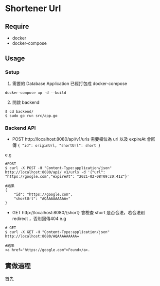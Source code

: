# Shortener Url
## Require
* docker
* docker-compose
## Usage
### Setup
1. 需要的 Database Application 已經打包成 docker-compose
```
docker-compose up -d --build
```
2. 開啟 backend
```
$ cd backend/
$ sudo go run src/app.go
```
### Backend API
* POST http://localhost:8080/api/v1/urls 需要欄位為 url 以及 expireAt 會回傳 ```{ "id": originUrl, "shortUrl": short }```

e.g
```
#POST
$ curl -X POST -H "Content-Type:application/json" http://localhost:8080/api/ v1/urls -d '{"url": "https://google.com","expireAt": "2021-02-08T09:20:41Z"}'

#結果
{
    "id": "https://google.com",
    "shortUrl": "AQAAAAAAAAA="
}
```
* GET http://localhost:8080/{short} 會檢查 short 是否合法，若合法則 redirect ，否則回傳404
e.g
```
# GET
$ curl -X GET -H "Content-Type:application/json" http://localhost:8080/AQAAAAAAAAA=

#結果
<a href="https://google.com">Found</a>.
```
## 實做過程
首先

